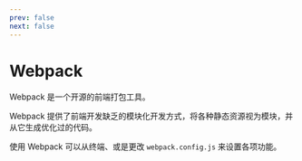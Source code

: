 ```yaml
---
prev: false
next: false
---
```


# Webpack

Webpack 是一个开源的前端打包工具。

Webpack 提供了前端开发缺乏的模块化开发方式，将各种静态资源视为模块，并从它生成优化过的代码。

使用 Webpack 可以从终端、或是更改 `webpack.config.js` 来设置各项功能。
